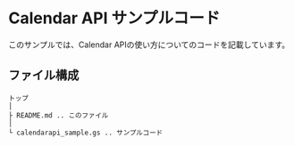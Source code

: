 # Calendar API サンプルコード

このサンプルでは、Calendar APIの使い方についてのコードを記載しています。

## ファイル構成
```
トップ
│
├ README.md .. このファイル
│
└ calendarapi_sample.gs .. サンプルコード
```
